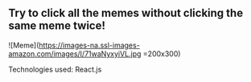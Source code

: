 <h2>Try to click all the memes without clicking the same meme twice!</h2>

![Meme](https://images-na.ssl-images-amazon.com/images/I/71waNyxyiVL.jpg =200x300)

Technologies used:
React.js
